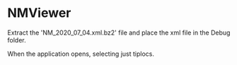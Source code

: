 # NMViewer

Extract the 'NM_2020_07_04.xml.bz2' file and place the xml file in the Debug folder.

When the application opens, selecting just tiplocs.
